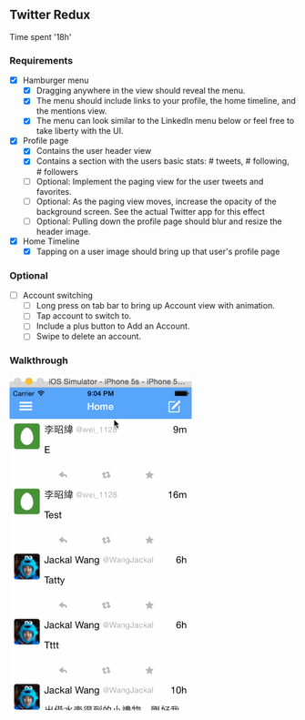 
## Twitter Redux

Time spent '18h'

### Requirements

- [x] Hamburger menu
  - [x] Dragging anywhere in the view should reveal the menu.
  - [x] The menu should include links to your profile, the home timeline, and the mentions view.
  - [x] The menu can look similar to the LinkedIn menu below or feel free to take liberty with the UI.
- [x] Profile page
  - [x] Contains the user header view
  - [x] Contains a section with the users basic stats: # tweets, # following, # followers
  - [ ] Optional: Implement the paging view for the user tweets and favorites.
  - [ ] Optional: As the paging view moves, increase the opacity of the background screen. See the actual Twitter app for this effect 
  - [ ] Optional: Pulling down the profile page should blur and resize the header image.
- [x] Home Timeline
  - [x] Tapping on a user image should bring up that user's profile page

### Optional
- [ ] Account switching
  - [ ] Long press on tab bar to bring up Account view with animation.
  - [ ] Tap account to switch to.
  - [ ] Include a plus button to Add an Account.
  - [ ] Swipe to delete an account.

### Walkthrough

![Video Walkthrough](demoWeek4.gif)

